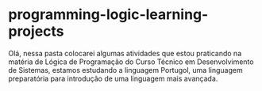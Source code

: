 <h1>programming-logic-learning-projects</h1>

<p>Olá, nessa pasta colocarei algumas atividades que estou praticando na matéria de Lógica de Programação do Curso Técnico em Desenvolvimento de Sistemas, estamos estudando a linguagem Portugol, uma linguagem preparatória para introdução de uma linguagem mais avançada.</p>
